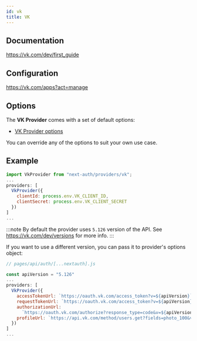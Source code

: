 ```yaml
---
id: vk
title: VK
---
```


## Documentation

https://vk.com/dev/first_guide

## Configuration

https://vk.com/apps?act=manage

## Options

The **VK Provider** comes with a set of default options:

- [VK Provider options](https://github.com/nextauthjs/next-auth/blob/main/src/providers/vk.js)

You can override any of the options to suit your own use case.

## Example

```js
import VkProvider from "next-auth/providers/vk";
...
providers: [
  VkProvider({
    clientId: process.env.VK_CLIENT_ID,
    clientSecret: process.env.VK_CLIENT_SECRET
  })
]
...
```

:::note
By default the provider uses `5.126` version of the API. See https://vk.com/dev/versions for more info.
:::

If you want to use a different version, you can pass it to provider's options object:

```js
// pages/api/auth/[...nextauth].js

const apiVersion = "5.126"
...
providers: [
  VkProvider({
    accessTokenUrl: `https://oauth.vk.com/access_token?v=${apiVersion}`,
    requestTokenUrl: `https://oauth.vk.com/access_token?v=${apiVersion}`,
    authorizationUrl:
      `https://oauth.vk.com/authorize?response_type=code&v=${apiVersion}`,
    profileUrl: `https://api.vk.com/method/users.get?fields=photo_100&v=${apiVersion}`,
  })
]
...
```
